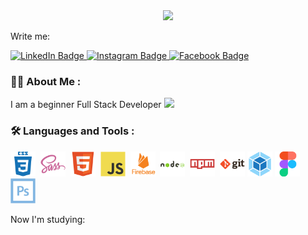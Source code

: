 <div id="header" align="center">
  <img src="https://media.giphy.com/media/f3iwJFOVOwuy7K6FFw/giphy.gif" width="300"/>
</div>

  Write me:

<div id="badges">
    <a href="https://www.linkedin.com/in/andrii-dorokhov-4a700b132">
  <img src="https://img.shields.io/badge/LinkedIn-blue?style=for-the-badge&logo=linkedin&logoColor=white" alt="LinkedIn Badge"/>
      </a>
    <a href="https://www.instagram.com/wedpositive">
      <img src="https://img.shields.io/badge/Instagram-red?style=for-the-badge&logo=instagram&logoColor=white" alt="Instagram Badge"/>
        </a>
    <a href="https://www.facebook.com/wedpositive">
  <img src="https://img.shields.io/badge/Facebook-blue?style=for-the-badge&logo=facebook&logoColor=white" alt="Facebook Badge"/>
        </a>
</div>


### :man_technologist: About Me :

  I am a beginner Full Stack Developer <img src="https://media.giphy.com/media/WUlplcMpOCEmTGBtBW/giphy.gif" width="30">

### :hammer_and_wrench: Languages and Tools :

<div>
  <img src="https://github.com/devicons/devicon/blob/master/icons/css3/css3-plain-wordmark.svg"  title="CSS3" alt="CSS" width="40" height="40"/>&nbsp;
  <img src="https://github.com/devicons/devicon/blob/master/icons/sass/sass-original.svg"  title="SCSS" alt="SCSS" width="40" height="40"/>&nbsp;
  <img src="https://github.com/devicons/devicon/blob/master/icons/html5/html5-original.svg" title="HTML5" alt="HTML" width="40" height="40"/>&nbsp;
  <img src="https://github.com/devicons/devicon/blob/master/icons/javascript/javascript-original.svg" title="JavaScript" alt="JavaScript" width="40" height="40"/>&nbsp;
  <img src="https://github.com/devicons/devicon/blob/master/icons/firebase/firebase-plain-wordmark.svg" title="Firebase" alt="Firebase" width="40" height="40"/>&nbsp;
  <img src="https://github.com/devicons/devicon/blob/master/icons/nodejs/nodejs-original-wordmark.svg" title="NodeJS" alt="NodeJS" width="40" height="40"/>&nbsp;
  <img src="https://github.com/devicons/devicon/blob/master/icons/npm/npm-original-wordmark.svg" title="NPM" alt="NPM" width="40" height="40"/>&nbsp;
  <img src="https://github.com/devicons/devicon/blob/master/icons/git/git-original-wordmark.svg" title="Git" **alt="Git" width="40" height="40"/>
  <img src="https://github.com/devicons/devicon/blob/master/icons/webpack/webpack-original.svg" title="Git" **alt="WebPack" width="40" height="40"/>
  <img src="https://github.com/devicons/devicon/blob/master/icons/figma/figma-original.svg" title="Git" **alt="Figma" width="40" height="40"/>
  <img src="https://github.com/devicons/devicon/blob/master/icons/photoshop/photoshop-line.svg" title="Git" **alt="Photoshop" width="40" height="40"/>
</div>

Now I'm studying:

<div align="center">
  <img src="https://komarev.com/ghpvc/?username=AndriiDorohov-github-username&style=flat-square&color=blue" alt=""/>
</div>


<!--
**AndriiDorohov/AndriiDorohov** is a ✨ _special_ ✨ repository because its `README.md` (this file) appears on your GitHub profile.

Here are some ideas to get you started:

- 🔭 I’m currently working on ...
- 🌱 I’m currently learning ...
- 👯 I’m looking to collaborate on ...
- 🤔 I’m looking for help with ...
- 💬 Ask me about ...
- 📫 How to reach me: ...
- 😄 Pronouns: ...
- ⚡ Fun fact: ...
-->

